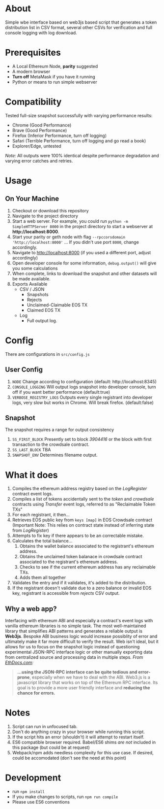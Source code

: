 # About
Simple wbe interface based on web3js based script that generates a token distribution list in CSV format, several other CSVs for verification and full console logging with log download. 

# Prerequisites
- A Local Ethereum Node, **parity** suggested
- A modern browser
- **Turn off** MetaMask if you have it running
- Python or means to run simple webserver

# Compatibility 
Tested full-size snapshot successfully with varying performance results:
- Chrome (Good Performance)
- Brave (Good Performance)
- Firefox (Inferior Performance, turn off logging)
- Safari (Terrible Performance, turn off logging and go read a book)
- Explorer/Edge, untested

_Note:_ All outputs were 100% identical despite performance degradation and varying error catches and retries.

# Usage

## On Your Machine
1. Checkout or download this repository
1. Navigate to the project directory
1. Start a web server. For example, you could run `python -m SimpleHTTPServer 8000` in the project directory to start a webserver at **http://localhost:8000**.
1. Start your parity or geth node with flag `--rpccorsdomain 'http://localhost:8000'` ... If you didn't use port `8000`, change accordingly. 
1. Navigate to [http://localhost:8000](http://localhost:8000) (if you used a different port, adjust accordingly)
1. Open developer console for some information, `debug.output()` will give you some calculations
1. When complete, links to download the snapshot and other datasets will be made available.
1. Exports Available
    - CSV / JSON
        - Snapshots
        - Rejects
        - Unclaimed-Claimable EOS TX
        - Claimed EOS TX
    - Log
        - Full output log. 

# Config

There are configurations in `src/config.js`

## User Config

1. `NODE` Change according to configuration (default: http://localhost:8345)
1. `CONSOLE_LOGGING` Will output logs snapshot into developer console, turn off if you want better performance (default:true)
2. `VERBOSE_REGISTRY_LOGS` Outputs every single registrant into developer logs, very slow but works in Chrome. Will break firefox. (default:false)

## Snapshot

The snapshot requires a range for output consistency

1. `SS_FIRST_BLOCK` Presently set to block *3904416* or the block with first transaction to the crowdsale contract. 
2. `SS_LAST_BLOCK` TBA
3. `SNAPSHOT_ENV` Determines filename output.

# What it does
1. Compiles the ethereum address registry based on the _LogRegister_ contract event logs.
1. Compiles a list of tokens accidentally sent to the _token_ and _crowdsale_ contracts using _Transfer_ event logs, referred to as "Reclaimable Token TXs"
1. For each registrant, it then...
  1. Retrieves EOS public key from `keys [map]`  in EOS Crowdsale contract (Important Note: This relies on contract state instead of inferring state from _LogRegister_)
  1. Attempts to fix key if there appears to be an correctable mistake.
  1. Calculates the total balance...
     1. Obtains the wallet balance associated to the registrant's ethereum address.
     1. Obtains the unclaimed token balanace in crowdsale contract associated to the registrant's ethereum address.
     1. Checks to see if the current ethereum address has any reclaimable TXs. 
     1. Adds them all together
1. Validates the entry and if it validates, it's added to the distribution.
1. If the registrant doesn't validate due to a zero balance or invalid EOS key, registrant is accessible from _rejects_ CSV output.

## Why a web app?
Interfacing with ethereum ABI and especially a contract's event logs with vanilla ethereum libraries is no simple task. The most well-maintained library that simplifies ABI patterns and generates a reliable output is **Web3js**. Bespoke ABI business logic would increase possiblity of error and ultimately make it far more difficult to verify the result. Web isn't ideal, but it allows for us to focus on the snapshot logic instead of questioning experimental JSON-RPC interface logic or other manually exporting data from centralized source and processing data in multiple steps. 
_From [EthDocs.com](http://www.ethdocs.org/en/latest/contracts-and-transactions/accessing-contracts-and-transactions.html#web3-js):_
> **...using the JSON-RPC interface can be quite tedious and error-prone**, especially when we have to deal with the ABI. Web3.js is a javascript library that works on top of the Ethereum RPC interface. Its goal is to provide a more user friendly interface and **reducing the chance for errors.**

# Notes
1. Script can run in unfocused tab.
1. Don't do anything crazy in your browser while running this script.
1. If the script hits an error (shouldn't) it will attempt to restart itself. 
1. ES6 compatible browser required. Babel/ES6 shims *are not* included in this package (but could be at request)
1. Webpack/npm adds needless complexity for this use case. If desired, could be accomodated (don't see the need at this point)

# Development
- run `npm install`
- If you make changes to scripts, run `npm run compile`
- Please use ES6 conventions